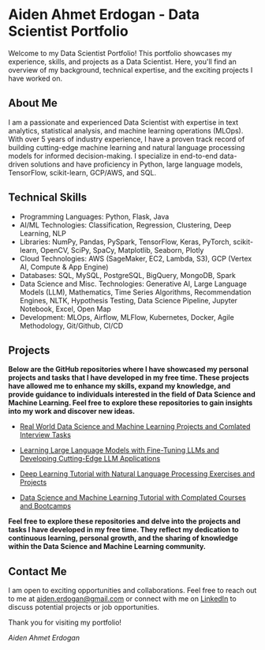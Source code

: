 # Aiden Ahmet Erdogan - Data Scientist Portfolio

Welcome to my Data Scientist Portfolio! This portfolio showcases my experience, skills, and projects as a Data Scientist. Here, you'll find an overview of my background, technical expertise, and the exciting projects I have worked on.

## About Me

I am a passionate and experienced Data Scientist with expertise in text analytics, statistical analysis, and machine learning operations (MLOps). With over 5 years of industry experience, I have a proven track record of building cutting-edge machine learning and natural language processing models for informed decision-making. I specialize in end-to-end data-driven solutions and have proficiency in Python, large language models, TensorFlow, scikit-learn, GCP/AWS, and SQL.

## Technical Skills

- Programming Languages: Python, Flask, Java
- AI/ML Technologies: Classification, Regression, Clustering, Deep Learning, NLP
- Libraries: NumPy, Pandas, PySpark, TensorFlow, Keras, PyTorch, scikit-learn, OpenCV, SciPy, SpaCy, Matplotlib, Seaborn, Plotly
- Cloud Technologies: AWS (SageMaker, EC2, Lambda, S3), GCP (Vertex AI, Compute & App Engine)
- Databases: SQL, MySQL, PostgreSQL, BigQuery, MongoDB, Spark
- Data Science and Misc. Technologies: Generative AI, Large Language Models (LLM), Mathematics, Time Series Algorithms, Recommendation Engines, NLTK, Hypothesis Testing, Data Science Pipeline, Jupyter Notebook, Excel, Open Map
- Development: MLOps, Airflow, MLFlow, Kubernetes, Docker, Agile Methodology, Git/Github, CI/CD

<!--
[For my professional experience visit my portfolio](https://aidenerdogan.github.io)
-->


## Projects
**Below are the GitHub repositories where I have showcased my personal projects and tasks that I have developed in my free time. These projects have allowed me to enhance my skills, expand my knowledge, and provide guidance to individuals interested in the field of Data Science and Machine Learning. Feel free to explore these repositories to gain insights into my work and discover new ideas.**

- [Real World Data Science and Machine Learning Projects and Comlated Interview Tasks](https://github.com/aidenerdogan/Real_Wolrd_DS_and_ML)
  
- [Learning Large Language Models with Fine-Tuning LLMs and Developing Cutting-Edge LLM Applications](https://github.com/aidenerdogan/LLM_E2E_APPLICATION)
  
- [Deep Learning Tutorial with Natural Language Processing Exercises and Projects](https://github.com/aidenerdogan/DL-NLP-TutorialAndProjects)
  
- [Data Science and Machine Learning Tutorial with Complated Courses and Bootcamps](https://github.com/aidenerdogan/Data-Science-and-Machine-Learning-Tutorial)

**Feel free to explore these repositories and delve into the projects and tasks I have developed in my free time. They reflect my dedication to continuous learning, personal growth, and the sharing of knowledge within the Data Science and Machine Learning community.**

## Contact Me

I am open to exciting opportunities and collaborations. Feel free to reach out to me at aiden.erdogan@gmail.com or connect with me on [LinkedIn](https://www.linkedin.com/in/aiden-erdogan/) to discuss potential projects or job opportunities.

Thank you for visiting my portfolio!

*Aiden Ahmet Erdogan*

